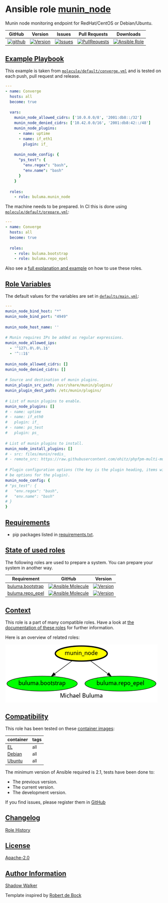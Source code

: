 # Ansible role [munin_node](https://galaxy.ansible.com/ui/standalone/roles/buluma/munin_node/documentation)

Munin node monitoring endpoint for RedHat/CentOS or Debian/Ubuntu.

|GitHub|Version|Issues|Pull Requests|Downloads|
|------|-------|------|-------------|---------|
|[![github](https://github.com/buluma/ansible-role-munin_node/actions/workflows/molecule.yml/badge.svg)](https://github.com/buluma/ansible-role-munin_node/actions/workflows/molecule.yml)|[![Version](https://img.shields.io/github/release/buluma/ansible-role-munin_node.svg)](https://github.com/buluma/ansible-role-munin_node/releases/)|[![Issues](https://img.shields.io/github/issues/buluma/ansible-role-munin_node.svg)](https://github.com/buluma/ansible-role-munin_node/issues/)|[![PullRequests](https://img.shields.io/github/issues-pr-closed-raw/buluma/ansible-role-munin_node.svg)](https://github.com/buluma/ansible-role-munin_node/pulls/)|[![Ansible Role](https://img.shields.io/ansible/role/d/buluma/munin_node)](https://galaxy.ansible.com/ui/standalone/roles/buluma/munin_node/documentation)|

## [Example Playbook](#example-playbook)

This example is taken from [`molecule/default/converge.yml`](https://github.com/buluma/ansible-role-munin_node/blob/master/molecule/default/converge.yml) and is tested on each push, pull request and release.

```yaml
---
- name: Converge
  hosts: all
  become: true

  vars:
    munin_node_allowed_cidrs: ['10.0.0.0/8', '2001:db8::/32']
    munin_node_denied_cidrs: ['10.42.0.0/16', '2001:db8:42::/48']
    munin_node_plugins:
      - name: uptime
      - name: if_eth1
        plugin: if_

    munin_node_config: {
      "ps_test": {
        "env.regex": "bash",
        "env.name": "bash"
      }
    }

  roles:
    - role: buluma.munin_node
```

The machine needs to be prepared. In CI this is done using [`molecule/default/prepare.yml`](https://github.com/buluma/ansible-role-munin_node/blob/master/molecule/default/prepare.yml):

```yaml
---
- name: Converge
  hosts: all
  become: true

  roles:
    - role: buluma.bootstrap
    - role: buluma.repo_epel
```

Also see a [full explanation and example](https://buluma.github.io/how-to-use-these-roles.html) on how to use these roles.

## [Role Variables](#role-variables)

The default values for the variables are set in [`defaults/main.yml`](https://github.com/buluma/ansible-role-munin_node/blob/master/defaults/main.yml):

```yaml
---
munin_node_bind_host: "*"
munin_node_bind_port: "4949"

munin_node_host_name: ''

# Munin requires IPs be added as regular expressions.
munin_node_allowed_ips:
  - '^127\.0\.0\.1$'
  - '^::1$'

munin_node_allowed_cidrs: []
munin_node_denied_cidrs: []

# Source and destination of munin plugins.
munin_plugin_src_path: /usr/share/munin/plugins/
munin_plugin_dest_path: /etc/munin/plugins/

# List of munin plugins to enable.
munin_node_plugins: []
# - name: uptime
# - name: if_eth0
#   plugin: if_
# - name: ps_test
#   plugin: ps_

# List of munin plugins to install.
munin_node_install_plugins: []
# - src: files/munin/redis_
# - remote_src: https://raw.githubusercontent.com/ohitz/phpfpm-multi-munin-plugin/master/phpfpm-multi

# Plugin configuration options (the key is the plugin heading, items within will
# be options for the plugin).
munin_node_config: {
# "ps_test": {
#   "env.regex": "bash",
#   "env.name": "bash"
# }
}
```

## [Requirements](#requirements)

- pip packages listed in [requirements.txt](https://github.com/buluma/ansible-role-munin_node/blob/master/requirements.txt).

## [State of used roles](#state-of-used-roles)

The following roles are used to prepare a system. You can prepare your system in another way.

| Requirement | GitHub | Version |
|-------------|--------|--------|
|[buluma.bootstrap](https://galaxy.ansible.com/buluma/bootstrap)|[![Ansible Molecule](https://github.com/buluma/ansible-role-bootstrap/actions/workflows/molecule.yml/badge.svg)](https://github.com/buluma/ansible-role-bootstrap/actions/workflows/molecule.yml)|[![Version](https://img.shields.io/github/release/buluma/ansible-role-bootstrap.svg)](https://github.com/shadowwalker/ansible-role-bootstrap)|
|[buluma.repo_epel](https://galaxy.ansible.com/buluma/repo_epel)|[![Ansible Molecule](https://github.com/buluma/ansible-role-repo_epel/actions/workflows/molecule.yml/badge.svg)](https://github.com/buluma/ansible-role-repo_epel/actions/workflows/molecule.yml)|[![Version](https://img.shields.io/github/release/buluma/ansible-role-repo_epel.svg)](https://github.com/shadowwalker/ansible-role-repo_epel)|

## [Context](#context)

This role is a part of many compatible roles. Have a look at [the documentation of these roles](https://buluma.github.io/) for further information.

Here is an overview of related roles:

![dependencies](https://raw.githubusercontent.com/buluma/ansible-role-munin_node/png/requirements.png "Dependencies")

## [Compatibility](#compatibility)

This role has been tested on these [container images](https://hub.docker.com/u/buluma):

|container|tags|
|---------|----|
|[EL](https://hub.docker.com/repository/docker/buluma/enterpriselinux/general)|all|
|[Debian](https://hub.docker.com/repository/docker/buluma/debian/general)|all|
|[Ubuntu](https://hub.docker.com/repository/docker/buluma/ubuntu/general)|all|

The minimum version of Ansible required is 2.1, tests have been done to:

- The previous version.
- The current version.
- The development version.

If you find issues, please register them in [GitHub](https://github.com/buluma/ansible-role-munin_node/issues)

## [Changelog](#changelog)

[Role History](https://github.com/buluma/ansible-role-munin_node/blob/master/CHANGELOG.md)

## [License](#license)

[Apache-2.0](https://github.com/buluma/ansible-role-munin_node/blob/master/LICENSE)

## [Author Information](#author-information)

[Shadow Walker](https://buluma.github.io/)


Template inspired by [Robert de Bock](https://github.com/robertdebock)
